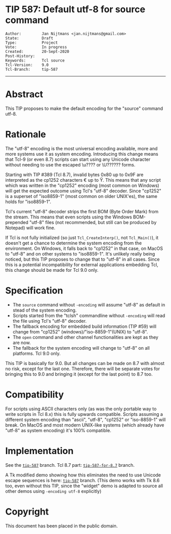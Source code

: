 # TIP 587: Default utf-8 for source command
	Author:         Jan Nijtmans <jan.nijtmans@gmail.com>
	State:          Draft
	Type:           Project
	Vote:           In progress
	Created:        20-Sept-2020
	Post-History:
	Keywords:       Tcl source
	Tcl-Version:    9.0
	Tcl-Branch:     tip-587
-----

# Abstract

This TIP proposes to make the default encoding for the "source" command utf-8.

# Rationale

The "utf-8" encoding is the most universal encoding available, more and more
systems use it as system encoding. Introducing this change means that
Tcl-9 (or even 8.7) scripts can start using any Unicode character without needing to
use the escaped \\u???? or \\U?????? forms.

Starting with TIP #389 (Tcl 8.7), invalid bytes 0x80 up to 0x9F are interpreted
as the cp1252 characters € up to Ÿ. This means that any script which was
written in the "cp1252" encoding (most common on Windows) will get the
expected outcome using Tcl's "utf-8" decoder. Since "cp1252" is a superset
of "iso8859-1" (most common on older UNIX'es), the same holds for "iso8859-1".

Tcl's current "utf-8" decoder strips the first BOM (Byte Order Mark) from
the stream. This means that even scripts using the Windows BOM-prepended
"utf-8" files (not recommended, but still can be produced by Notepad)
will work fine.

If Tcl is not fully initialized (so just `Tcl_CreateInterp()`, not `Tcl_Main()`),
it doesn't get a chance to determine the system encoding from the environment.
On Windows, it falls back to "cp1252" in that case, on MacOS to "utf-8" and
on other systems to "iso8859-1". It's unlikely really being noticed, but this
TIP proposes to change that to "utf-8" in all cases. Since this is a
potential incompatibility for external applications embedding Tcl, this
change should be made for Tcl 9.0 only.

# Specification

 * The `source` command without `-encoding` will assume "utf-8" as default in
   stead of the system encoding.
 * Scripts started from the "tclsh" commandline without `-encoding` will
   read the file using Tcl's "utf-8" decoder.
 * The fallback encoding for embedded build information (TIP #59) will change
   from "cp1252" (windows)/"iso-8859-1"(UNIX) to "utf-8".
 * The `open` command and other channel functionalities are kept as
   they are now.
 * The fallback for the system encoding will change to "utf-8" on all platforms.
   Tcl 9.0 only.

 This TIP is basically for 9.0. But all changes can be made on 8.7
 with almost no risk, except for the last one. Therefore, there will be
 separate votes for bringing this to 9.0 and bringing it (except for
 the last point) to 8.7 too.

# Compatibility

For scripts using ASCII characters only (as was the only portable way
to write scripts in Tcl 8.x) this is fully upwards compatible. Scripts
assuming a different system encoding than "ascii", "utf-8", "cp1252"
or "iso-8859-1" will break. On MacOS and most modern UNIX-like systems
(which already have "utf-8" as system encoding) it's 100% compatible.

# Implementation

See the [`tip-587`](https://core.tcl-lang.org/tcl/timeline?r=tip-587) branch.
Tcl 8.7 part: [`tip-587-for-8.7`](https://core.tcl-lang.org/tcl/timeline?r=tip-587-for-8.7) branch.

A Tk modified demo showing how this eliminates the need to use Unicode
escape sequences is here: [`tip-587`](https://core.tcl-lang.org/tk/timeline?r=tip-587) branch.
(This demo works with Tk 8.6 too, even without this TIP, since the "widget"
demo is adapted to source all other demos using `-encoding utf-8` explicitly)

# Copyright

This document has been placed in the public domain.
